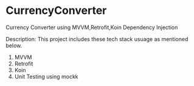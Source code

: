 # CurrencyConverter
Currency Converter using MVVM,Retrofit,Koin Dependency Injection

Description: This project includes these tech stack usuage as mentioned below.

1. MVVM
2. Retrofit
3. Koin
4. Unit Testing using mockk
